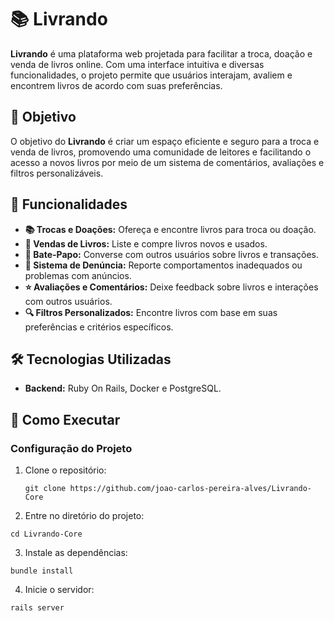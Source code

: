 # 📚 Livrando

**Livrando** é uma plataforma web projetada para facilitar a troca, doação e venda de livros online. Com uma interface intuitiva e diversas funcionalidades, o projeto permite que usuários interajam, avaliem e encontrem livros de acordo com suas preferências.

## 🎯 Objetivo

O objetivo do **Livrando** é criar um espaço eficiente e seguro para a troca e venda de livros, promovendo uma comunidade de leitores e facilitando o acesso a novos livros por meio de um sistema de comentários, avaliações e filtros personalizáveis.

## 🚀 Funcionalidades

- **📚 Trocas e Doações:** Ofereça e encontre livros para troca ou doação.
- **🛒 Vendas de Livros:** Liste e compre livros novos e usados.
- **💬 Bate-Papo:** Converse com outros usuários sobre livros e transações.
- **🚨 Sistema de Denúncia:** Reporte comportamentos inadequados ou problemas com anúncios.
- **⭐ Avaliações e Comentários:** Deixe feedback sobre livros e interações com outros usuários.
- **🔍 Filtros Personalizados:** Encontre livros com base em suas preferências e critérios específicos.

## 🛠️ Tecnologias Utilizadas

- **Backend:** Ruby On Rails, Docker e PostgreSQL.

## 🚀 Como Executar

### Configuração do Projeto

1. Clone o repositório:
   ```
   git clone https://github.com/joao-carlos-pereira-alves/Livrando-Core
   ```
2. Entre no diretório do projeto:
  ```
  cd Livrando-Core
  ```
3. Instale as dependências:
  ```
  bundle install
  ```
4. Inicie o servidor:

  ```
  rails server
  ```

